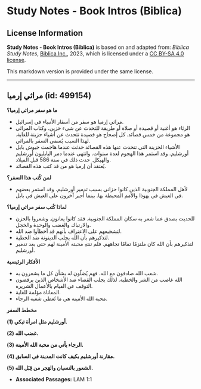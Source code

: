 # Study Notes - Book Intros (Biblica)

## License Information

**Study Notes - Book Intros (Biblica)** is based on and adapted from: _Biblica Study Notes_, [Biblica Inc.](https://www.biblica.com/), 2023, which is licensed under a [CC BY-SA 4.0 license](https://creativecommons.org/licenses/by-sa/4.0/legalcode.en).

This markdown version is provided under the same license.



--------------------------------

## مراثي إرميا (id: 499154)

**ما هو سفر مراثي إرميا؟**

* مراثي إرميا هو سفر من أسفار الأنبياء في إسرائيل.
* الرثاء هو أغنية أو قصيدة أو صلاة أو طريقة للتحدث عن شيء حزين. وكتاب المراثي هو مجموعة من خمس قصائد. كل إصحاح هو قصيدة تتحدث عن أشياء حزينة للغاية. لهذا السبب يُسمى السفر بالمراثي.
* الأشياء الحزينة التي تتحدث عنها هذه القصائد حدثت عندما هاجمت جيوش بابل أورشليم. وقد استمر هذا الهجوم لعدة سنوات. وانتهى عندما دمر البابليون أورشليم والهيكل. حدث ذلك في سنة 586 قبل الميلاد.
* يُعتقد أن إرميا هو من قد كتب هذه القصائد.

**لمن كُتب هذا السفر؟**

* لأهل المملكة الجنوبية الذين كانوا حزانى بسبب تدمير أورشليم. وقد استمر بعضهم في العيش في يهوذا والأمم المحيطة بها. بينما أُجبر آخرون على العيش في بابل.

**لماذا كُتب سفر مراثي إرميا؟**

* للحديث بصدق عما شعر به سكان المملكة الجنوبية. فقد كانوا يعانون. وشعروا بالحزن والارتباك والغضب والوحدة والخجل.
* لتشجيعهم على الاعتراف بأنهم قد أخطأوا ضد الله.
* لتذكيرهم بأن الله يجلب الدينونة ضد الخطية.
* لتذكيرهم بأن الله كان ملتزمًا تمامًا تجاههم. فلم تنتهِ محبته الأمينة لهم حتى بعد تدمير أورشليم.

**الأفكار الرئيسية**

* شعب الله صادقون مع الله. فهم يُصَلّون له بشأن كل ما يشعرون به.
* الله غاضب من الشر والخطية. لذلك يجلب القضاء ضد الأشخاص الذين يرفضون التوقف عن القيام بالأعمال الشريرة.
* المعاناة مؤلمة للغاية.
* محبة الله الأمينة هي ما تُعطي شعبه الرجاء.

**مخطط السفر**

**أورشليم مثل امرأة تبكي (1\).**

**غضب الله (2\).**

**الرجاء يأتي من محبة الله الأمينة (3\).**

**مقارنة أورشليم بكيف كانت المدينة في السابق (4\).**

**الشعور بالنسيان والهَجر من قِبَل الله (5\).**

* **Associated Passages:** LAM 1:1

